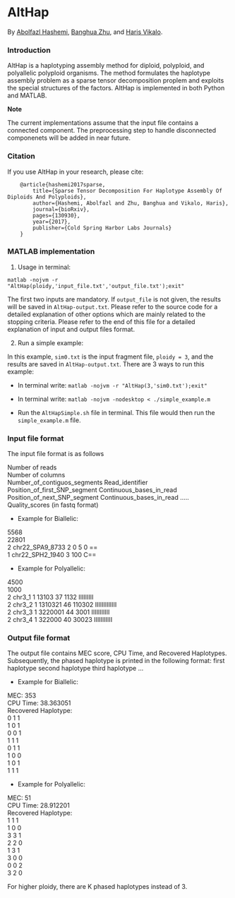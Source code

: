 # AltHap
By [Abolfazl Hashemi](https://www.linkedin.com/in/abolfazlh/), [Banghua Zhu](https://github.com/13aeon), and [Haris Vikalo](http://users.ece.utexas.edu/~hvikalo/).

### Introduction

AltHap is a haplotyping assembly method for diploid, polyploid, and polyallelic polyploid organisms. The method formulates the haplotype assembly problem as a sparse tensor decomposition proplem and exploits the special structures of the factors.
AltHap is implemented in both Python and MATLAB. 

**Note**

The current implementations assume that the input file contains a connected component. The preprocessing step to handle disconnected componenets will be added in near future.

### Citation

If you use AltHap in your research, please cite:

        @article{hashemi2017sparse,
            title={Sparse Tensor Decomposition For Haplotype Assembly Of Diploids And Polyploids},
            author={Hashemi, Abolfazl and Zhu, Banghua and Vikalo, Haris},
            journal={bioRxiv},
            pages={130930},
            year={2017},
            publisher={Cold Spring Harbor Labs Journals}
        }
        
        
### MATLAB implementation

1. Usage in terminal:

```matlab -nojvm -r "AltHap(ploidy,'input_file.txt','output_file.txt');exit"```

The first two inputs are mandatory. If ```output_file``` is not given, the results will be saved in ```AltHap-output.txt```.
Please refer to the source code for a detailed explanation of other options which are mainly related to the stopping criteria.
Please refer to the end of this file for a detailed explanation of input and output files format.

2. Run a simple example:

In this example, ```sim0.txt``` is the input fragment file, ```ploidy = 3```, and the results are saved in ```AltHap-output.txt```. 
There are 3 ways to run this example:

- In terminal write: ``` matlab -nojvm -r "AltHap(3,'sim0.txt');exit" ```

- In terminal write: ``` matlab -nojvm -nodesktop < ./simple_example.m ```

- Run the ```AltHapSimple.sh``` file in terminal. This file would then run the ```simple_example.m``` file.

### Input file format

The input file format is as follows

Number of reads <br />
Number of columns <br />
Number_of_contiguos_segments    Read_identifier    Position_of_first_SNP_segment    Continuous_bases_in_read    Position_of_next_SNP_segment	Continuous_bases_in_read ..... Quality_scores (in fastq format)

- Example for Biallelic:

5568 <br /> 
22801 <br />
2 chr22_SPA9_8733 2 0 5 0 == <br />
1 chr22_SPH2_1940 3 100 C== <br />

- Example for Polyallelic:

4500 <br />
1000 <br />
2	chr3_1	1	13103	37	1132	IIIIIIIII <br />
2	chr3_2	1	1310321	46	110302	IIIIIIIIIIIII <br />
2	chr3_3	1	3220001	44	3001	IIIIIIIIIII <br />
2	chr3_4	1	322000	40	30023	IIIIIIIIIII <br />



### Output file format 

The output file contains MEC score, CPU Time, and Recovered Haplotypes. Subsequently, the phased haplotype is printed in the following format:
first haplotype		second haplotype 	third haplotype 	...

- Example for Biallelic:

MEC: 353 <br />
CPU Time: 38.363051 <br />
Recovered Haplotype: <br />
0 1 1 <br /> 
1 0 1  <br />
0 0 1  <br />
1 1 1 <br /> 
0 1 1  <br />
1 0 0  <br />
1 0 1 <br /> 
1 1 1 <br /> 

- Example for Polyallelic:

MEC: 51 <br />
CPU Time: 28.912201 <br />
Recovered Haplotype: <br />
1 1 1  <br />
1 0 0 <br /> 
3 3 1  <br />
2 2 0  <br />
1 3 1  <br />
3 0 0  <br />
0 0 2  <br />
3 2 0  <br />

For higher ploidy, there are K phased haplotypes instead of 3.
